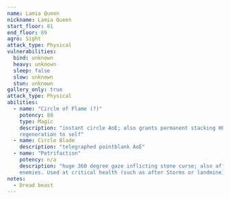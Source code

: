 ```yaml
---
name: Lamia Queen
nickname: Lamia Queen
start_floor: 81
end_floor: 89
agro: Sight
attack_type: Physical
vulnerabilities:
  bind: unknown
  heavy: unknown
  sleep: false
  slow: unknown
  stun: unknown
gallery_only: true
attack_type: Physical
abilities:
  - name: "Circle of Flame (?)"
    potency: 80
    type: Magic
    description: "instant circle AoE; also grants permanent stacking HP
    regeneration to self"
  - name: Circle Blade
    description: "telegraphed pointblank AoE"
  - name: "Petrifaction"
    potency: n/a
    description: "huge 360 degree gaze inflicting stone curse; also affects
    enemies. Used at critical health (such as after Storms or landmine)"
notes:
  - Dread beast
---
```

